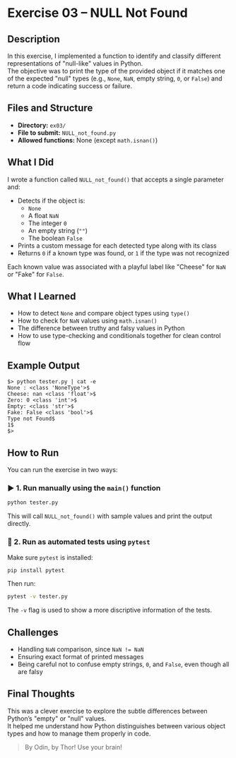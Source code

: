 # Exercise 03 – NULL Not Found

## Description

In this exercise, I implemented a function to identify and classify different representations of "null-like" values in Python.  
The objective was to print the type of the provided object if it matches one of the expected "null" types (e.g., `None`, `NaN`, empty string, `0`, or `False`) and return a code indicating success or failure.

## Files and Structure

- **Directory:** `ex03/`
- **File to submit:** `NULL_not_found.py`
- **Allowed functions:** None (except `math.isnan()`)

## What I Did

I wrote a function called `NULL_not_found()` that accepts a single parameter and:

- Detects if the object is:
  - `None`
  - A float `NaN`
  - The integer `0`
  - An empty string (`""`)
  - The boolean `False`
- Prints a custom message for each detected type along with its class
- Returns `0` if a known type was found, or `1` if the type was not recognized

Each known value was associated with a playful label like "Cheese" for `NaN` or "Fake" for `False`.

## What I Learned

- How to detect `None` and compare object types using `type()`
- How to check for `NaN` values using `math.isnan()`
- The difference between truthy and falsy values in Python
- How to use type-checking and conditionals together for clean control flow

## Example Output

```
$> python tester.py | cat -e
None : <class 'NoneType'>$
Cheese: nan <class 'float'>$
Zero: 0 <class 'int'>$
Empty: <class 'str'>$
Fake: False <class 'bool'>$
Type not Found$
1$
$>
```

## How to Run

You can run the exercise in two ways:

### ▶️ 1. Run manually using the `main()` function

```bash
python tester.py
```

This will call `NULL_not_found()` with sample values and print the output directly.

### 🧪 2. Run as automated tests using `pytest`

Make sure `pytest` is installed:

```bash
pip install pytest
```

Then run:

```bash
pytest -v tester.py
```

The `-v` flag is used to show a more discriptive information of the tests.

## Challenges

- Handling `NaN` comparison, since `NaN != NaN`
- Ensuring exact format of printed messages
- Being careful not to confuse empty strings, `0`, and `False`, even though all are falsy

## Final Thoughts

This was a clever exercise to explore the subtle differences between Python’s "empty" or "null" values.  
It helped me understand how Python distinguishes between various object types and how to manage them properly in code.

> By Odin, by Thor! Use your brain!